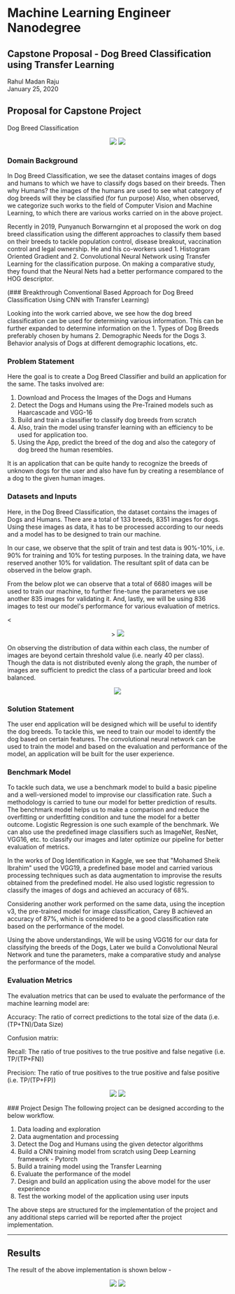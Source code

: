 # Machine Learning Engineer Nanodegree
## Capstone Proposal - Dog Breed Classification using Transfer Learning
Rahul Madan Raju  
January 25, 2020

## Proposal for Capstone Project
Dog Breed Classification

<p align="center"> 
<img src="https://github.com/rahulmadanraju/Machine-Learning-Engineer-Udacity/blob/master/Capstone_Project/Images_Report/Beagle_01197.jpg" />  
<img src="https://github.com/rahulmadanraju/Machine-Learning-Engineer-Udacity/blob/master/Capstone_Project/Images_Report/Alaskan_malamute_00330.jpg" />
<p>

### Domain Background

In Dog Breed Classification, we see the dataset contains images of dogs and humans to which we have to classify dogs based on their breeds. Then why Humans? the images of the humans are used to see what category of dog breeds will they be classified (for fun purpose)
Also, when observed, we categorize such works to the field of Computer Vision and Machine Learning, to which there are various works carried on in the above project. 

Recently in 2019, Punyanuch Borwarnginn et al proposed the work on dog breed classification using the different approaches to classify them based on their breeds to tackle population control, disease breakout, vaccination control and legal ownership. He and his co-workers used 1. Histogram Oriented Gradient and 2. Convolutional Neural Network using Transfer Learning for the classification purpose. On making a comparative study, they found that the Neural Nets had a better performance compared to the HOG descriptor. 

(### Breakthrough Conventional Based Approach for Dog Breed Classification Using CNN with Transfer Learning)

Looking into the work carried above, we see how the dog breed classification can be used for determining various information. This can be further expanded to determine information on the 1. Types of Dog Breeds preferably chosen by humans 2. Demographic Needs for the Dogs 3. Behavior analysis of Dogs at different demographic locations, etc.


### Problem Statement

Here the goal is to create a Dog Breed Classifier and build an application for the same. The tasks involved are:
1. Download and Process the Images of the Dogs and Humans
2. Detect the Dogs and Humans using the Pre-Trained models such as Haarcascade and VGG-16
3. Build and train a classifier to classify dog breeds from scratch
4. Also, train the model using transfer learning with an efficiency to be used for application too.
5. Using the App, predict the breed of the dog and also the category of dog breed the human resembles.

It is an application that can be quite handy to recognize the breeds of unknown dogs for the user and also have fun by creating a resemblance of a dog to the given human images.

### Datasets and Inputs

Here, in the Dog Breed Classification, the dataset contains the images of Dogs and Humans. There are a total of 133 breeds, 8351 images for dogs. Using these images as data, it has to be processed according to our needs and a model has to be designed to train our machine. 
 
In our case, we observe that the split of train and test data is 90%-10%, i.e. 90% for training and 10% for testing purposes. In the training data, we have reserved another 10% for validation. The resultant split of data can be observed in the below graph.

From the below plot we can observe that a total of 6680 images will be used to train our machine, to further fine-tune the parameters we use another 835 images for validating it. And, lastly, we will be using 836 images to test our model's performance for various evaluation of metrics.

<<p align="center"> >
<img src="https://github.com/rahulmadanraju/Machine-Learning-Engineer-Udacity/blob/master/Images/TVT.png" />
<p>

On observing the distribution of data within each class, the number of images are beyond certain threshold value (i.e. nearly 40 per class). Though the data is not distributed evenly along the graph, the number of images are sufficient to predict the class of a particular breed and look balanced.

<p align="center"> 
<img src="https://github.com/rahulmadanraju/Machine-Learning-Engineer-Udacity/blob/master/Images/download.png" />
<p>



### Solution Statement

The user end application will be designed which will be useful to identify the dog breeds. To tackle this, we need to train our model to identify the dog based on certain features. The convolutional neural network can be used to train the model and based on the evaluation and performance of the model, an application will be built for the user experience.

### Benchmark Model

To tackle such data, we use a benchmark model to build a basic pipeline and a well-versioned model to improvise our classification rate. Such a methodology is carried to tune our model for better prediction of results. The benchmark model helps us to make a comparison and reduce the overfitting or underfitting condition and tune the model for a better outcome. Logistic Regression is one such example of the benchmark. We can also use the predefined image classifiers such as ImageNet, ResNet, VGG16, etc. to classify our images and later optimize our pipeline for better evaluation of metrics.

In the works of Dog Identification in Kaggle, we see that "Mohamed Sheik Ibrahim" used the VGG19, a predefined base model and carried various processing techniques such as data augmentation to improvise the results obtained from the predefined model. He also used logistic regression to classify the images of dogs and achieved an accuracy of 68%.

Considering another work performed on the same data, using the inception v3, the pre-trained model for image classification, Carey B achieved an accuracy of 87%, which is considered to be a good classification rate based on the performance of the model. 

Using the above understandings, We will be using VGG16 for our data for classifying the breeds of the Dogs, Later we build a Convolutional Neural Network and tune the parameters, make a comparative study and analyse the performance of the model. 

### Evaluation Metrics

The evaluation metrics that can be used to evaluate the performance of the machine learning model are:

Accuracy: The ratio of correct predictions to the total size of the data (i.e. (TP+TN)/Data Size)

Confusion matrix:

Recall: The ratio of true positives to the true positive and false negative (i.e. TP/(TP+FN))

Precision: The ratio of true positives to the true positive and false positive (i.e. TP/(TP+FP))
<p align="center"> 
<img src="https://github.com/rahulmadanraju/Machine-Learning-Engineer-Udacity/blob/master/Capstone_Project/Images_Report/CF.png" /> 
<img src="https://github.com/rahulmadanraju/Machine-Learning-Engineer-Udacity/blob/master/Images/pre-rec.png" />
<p>
### Project Design
The following project can be designed according to the below workflow.

1. Data loading and exploration
2. Data augmentation and processing
3. Detect the Dog and Humans using the given detector algorithms
4. Build a CNN training model from scratch using Deep Learning framework - Pytorch
5. Build a training model using the Transfer Learning
6. Evaluate the performance of the model
7. Design and build an application using the above model for the user experience
8. Test the working model of the application using user inputs

The above steps are structured for the implementation of the project and any additional steps carried will be reported after the project implementation.

----------------------------------------------------------------------------------------------------------------------------------------

## Results

The result of the above implementation is shown below - 
<p align="center"> 
<img src="https://github.com/rahulmadanraju/Machine-Learning-Engineer-Udacity/blob/master/Capstone_Project/Images_Report/1.png" /> 
<img src="https://github.com/rahulmadanraju/Machine-Learning-Engineer-Udacity/blob/master/Images/2.png" />
<p>
